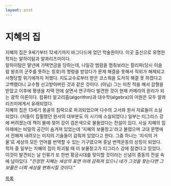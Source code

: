 ```yaml
---
layout: post
---
```


# 지혜의 집

지혜의 집은 9세기부터 12세기까지 바그다드에 었던 학술원이다. 이곳 출신으로 유명한 학자는 알하이탐과 알콰리즈미이다.  
알하이탐은 말년에 가택연금을 당하는데, 나일강 범람을 멈춰보라는 칼리파(당시 이슬람 왕조의 군주를 뜻하는 칭호)의 명령을 받았다가 문제 해결을 못해서 직위가 해제되고 사형당할 위기에까지 처했다. 지도교수로부터 받은 코스웍을 도저히 해결 못 하겠다고 고백했더니 교수형 선고받아버린 것과 같은 것이다. (아님) 그는 미친 척을 해서 감형을 받았고 이후에 평생을 자택 안에 살면서 연구하다 발견한 것이 현재 카메라의 원리가 되는 광학 이론이다. 컴퓨터 알고리즘(algorithm)과 대수학(algebra)의 어원은 모두 알콰리즈미에게서 유래되었다.  
지혜의 집은 13세기 몽골의 침략으로 파괴되었으며 다수의 고서와 원서 자료들이 소실되었다. (저들이 집필했던 원서의 대부분도 이 시기에 소실되었다.) 일부는 티그리스 강에 버려졌는데 책이 물에 젖어 강이 검은색으로 물들었다는 전설이 있다. 사실 지혜의 집 아래에는 비밀의 공간이 숨겨져 있었는데 '지혜의 보물창고'라고 불렸으며 고대 문명에서 전해져 내려오는 미지의 기술들이 감춰져 있었다고 한다. 그중 하나는 '지식의 거울'로 세상의 모든 언어를 번역할 수 있는 기구였으며 훗날 번역운동의 상징이 되었다. 학자 중 일부는 지혜의 집이 파괴될 때 이 보물창고가 티그리스 강에 잠겼다고 믿었다. 이것이 발견되는 날 인류가 또 한번 황금시대를 맞이할 것이라는 신념이 중동의 전설 속에 남아있다. *"진정한 지혜는 세상의 표면 아래 감춰져 있으니 네가 그것을 찾는다면 그 보물은 너희 세상을 변화시킬 것이다."*


<div class="pagination">
  <a href="{{ '/List/SM/sm.html' | relative_url }}" class="prev-button">목록</a>
</div>